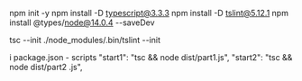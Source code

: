 npm init -y
npm install -D typescript@3.3.3
npm install -D tslint@5.12.1
npm install @types/node@14.0.4 --saveDev

tsc --init
./node_modules/.bin/tslint --init

i package.json - scripts
"start1": "tsc && node dist/part1.js",
"start2": "tsc && node dist/part2 .js",
